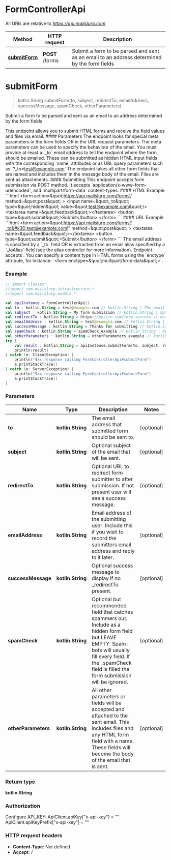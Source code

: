 # FormControllerApi

All URIs are relative to *https://api.mailslurp.com*

Method | HTTP request | Description
------------- | ------------- | -------------
[**submitForm**](FormControllerApi#submitForm) | **POST** /forms | Submit a form to be parsed and sent as an email to an address determined by the form fields


<a name="submitForm"></a>
# **submitForm**
> kotlin.String submitForm(to, subject, redirectTo, emailAddress, successMessage, spamCheck, otherParameters)

Submit a form to be parsed and sent as an email to an address determined by the form fields

This endpoint allows you to submit HTML forms and receive the field values and files via email.   #### Parameters The endpoint looks for special meta parameters in the form fields OR in the URL request parameters. The meta parameters can be used to specify the behaviour of the email.   You must provide at-least a &#x60;_to&#x60; email address to tell the endpoint where the form should be emailed. These can be submitted as hidden HTML input fields with the corresponding &#x60;name&#x60; attributes or as URL query parameters such as &#x60;?_to&#x3D;test@example.com&#x60;  The endpoint takes all other form fields that are named and includes them in the message body of the email. Files are sent as attachments.  #### Submitting This endpoint accepts form submission via POST method. It accepts &#x60;application/x-www-form-urlencoded&#x60;, and &#x60;multipart/form-data&#x60; content-types.  #### HTML Example &#x60;&#x60;&#x60;html &lt;form    action&#x3D;\&quot;https://api.mailslurp.com/forms\&quot;   method&#x3D;\&quot;post\&quot; &gt;   &lt;input name&#x3D;\&quot;_to\&quot; type&#x3D;\&quot;hidden\&quot; value&#x3D;\&quot;test@example.com\&quot;/&gt;   &lt;textarea name&#x3D;\&quot;feedback\&quot;&gt;&lt;/textarea&gt;   &lt;button type&#x3D;\&quot;submit\&quot;&gt;Submit&lt;/button&gt; &lt;/form&gt; &#x60;&#x60;&#x60;  #### URL Example &#x60;&#x60;&#x60;html &lt;form    action&#x3D;\&quot;https://api.mailslurp.com/forms?_to&#x3D;test@example.com\&quot;   method&#x3D;\&quot;post\&quot; &gt;   &lt;textarea name&#x3D;\&quot;feedback\&quot;&gt;&lt;/textarea&gt;   &lt;button type&#x3D;\&quot;submit\&quot;&gt;Submit&lt;/button&gt; &lt;/form&gt; &#x60;&#x60;&#x60;    The email address is specified by a &#x60;_to&#x60; field OR is extracted from an email alias specified by a &#x60;_toAlias&#x60; field (see the alias controller for more information).  Endpoint accepts .  You can specify a content type in HTML forms using the &#x60;enctype&#x60; attribute, for instance: &#x60;&lt;form enctype&#x3D;\&quot;multipart/form-data\&quot;&gt;&#x60;.  

### Example
```kotlin
// Import classes:
//import com.mailslurp.infrastructure.*
//import com.mailslurp.models.*

val apiInstance = FormControllerApi()
val to : kotlin.String = test@example.com // kotlin.String | The email address that submitted form should be sent to.
val subject : kotlin.String = My form submission // kotlin.String | Optional subject of the email that will be sent.
val redirectTo : kotlin.String = https://mysite.com/form-success // kotlin.String | Optional URL to redirect form submitter to after submission. If not present user will see a success message.
val emailAddress : kotlin.String = test@example.com // kotlin.String | Email address of the submitting user. Include this if you wish to record the submitters email address and reply to it later.
val successMessage : kotlin.String = Thanks for submitting // kotlin.String | Optional success message to display if no _redirectTo present.
val spamCheck : kotlin.String = spamCheck_example // kotlin.String | Optional but recommended field that catches spammers out. Include as a hidden form field but LEAVE EMPTY. Spam-bots will usually fill every field. If the _spamCheck field is filled the form submission will be ignored.
val otherParameters : kotlin.String = otherParameters_example // kotlin.String | All other parameters or fields will be accepted and attached to the sent email. This includes files and any HTML form field with a name. These fields will become the body of the email that is sent.
try {
    val result : kotlin.String = apiInstance.submitForm(to, subject, redirectTo, emailAddress, successMessage, spamCheck, otherParameters)
    println(result)
} catch (e: ClientException) {
    println("4xx response calling FormControllerApi#submitForm")
    e.printStackTrace()
} catch (e: ServerException) {
    println("5xx response calling FormControllerApi#submitForm")
    e.printStackTrace()
}
```

### Parameters

Name | Type | Description  | Notes
------------- | ------------- | ------------- | -------------
 **to** | **kotlin.String**| The email address that submitted form should be sent to. | [optional]
 **subject** | **kotlin.String**| Optional subject of the email that will be sent. | [optional]
 **redirectTo** | **kotlin.String**| Optional URL to redirect form submitter to after submission. If not present user will see a success message. | [optional]
 **emailAddress** | **kotlin.String**| Email address of the submitting user. Include this if you wish to record the submitters email address and reply to it later. | [optional]
 **successMessage** | **kotlin.String**| Optional success message to display if no _redirectTo present. | [optional]
 **spamCheck** | **kotlin.String**| Optional but recommended field that catches spammers out. Include as a hidden form field but LEAVE EMPTY. Spam-bots will usually fill every field. If the _spamCheck field is filled the form submission will be ignored. | [optional]
 **otherParameters** | **kotlin.String**| All other parameters or fields will be accepted and attached to the sent email. This includes files and any HTML form field with a name. These fields will become the body of the email that is sent. | [optional]

### Return type

**kotlin.String**

### Authorization


Configure API_KEY:
    ApiClient.apiKey["x-api-key"] = ""
    ApiClient.apiKeyPrefix["x-api-key"] = ""

### HTTP request headers

 - **Content-Type**: Not defined
 - **Accept**: */*

